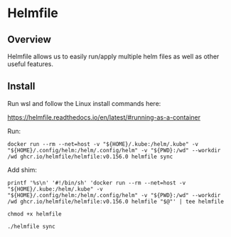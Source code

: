 # Helmfile

## Overview

Helmfile allows us to easily run/apply multiple helm files as well as other useful features.

## Install

Run wsl and follow the Linux install commands here:

https://helmfile.readthedocs.io/en/latest/#running-as-a-container

Run:
```
docker run --rm --net=host -v "${HOME}/.kube:/helm/.kube" -v "${HOME}/.config/helm:/helm/.config/helm" -v "${PWD}:/wd" --workdir /wd ghcr.io/helmfile/helmfile:v0.156.0 helmfile sync
```

Add shim:
```
printf '%s\n' '#!/bin/sh' 'docker run --rm --net=host -v "${HOME}/.kube:/helm/.kube" -v "${HOME}/.config/helm:/helm/.config/helm" -v "${PWD}:/wd" --workdir /wd ghcr.io/helmfile/helmfile:v0.156.0 helmfile "$@"' | tee helmfile

chmod +x helmfile

./helmfile sync
```